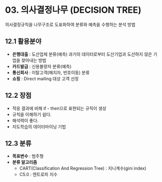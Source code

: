 # 03. 의사결정나무 (DECISION TREE)

의사결정규칙을 나무구조로 도표화하여 분류와 예측을 수행하는 분석 방법

## 12.1 활용분야
- **은행대출** : 도산업체 분류(예측) 과거의 데이터로부터 도산기업과 도산하지 않은 기업을 찾아내는 방법
- **카드발급** : 신용불량자 분류(예측) 
- **통신회사** : 이탈고객(해지자, 번호이동) 분류
- **쇼핑** : Direct mailing 대상 고객 선정

## 12.2 장점
- 적응 결과에 비해 if - then으로 표현되는 규칙이 생성
- 규칙을 이해하기 쉽다.
- 해석력이 좋다.
- 지도학습의 데이터마이닝 기법

## 12.3 분류
- **목표변수** : 범주형
- **분류 알고리즘**
  - CART(Classification And Regression Tree) : 지니계수(gini index)
  - C5.0 : 엔트로피 지수